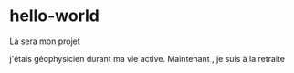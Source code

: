 # hello-world
Là sera mon projet

j'étais géophysicien durant ma vie active. Maintenant , je suis à la retraite
